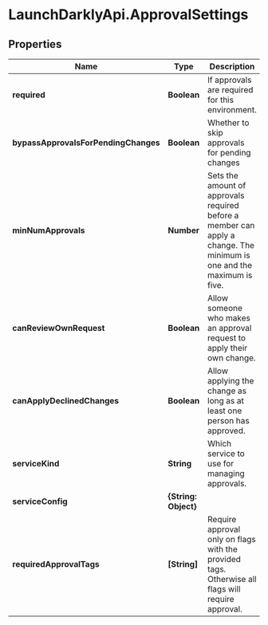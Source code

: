 # LaunchDarklyApi.ApprovalSettings

## Properties

Name | Type | Description | Notes
------------ | ------------- | ------------- | -------------
**required** | **Boolean** | If approvals are required for this environment. | 
**bypassApprovalsForPendingChanges** | **Boolean** | Whether to skip approvals for pending changes | 
**minNumApprovals** | **Number** | Sets the amount of approvals required before a member can apply a change. The minimum is one and the maximum is five. | 
**canReviewOwnRequest** | **Boolean** | Allow someone who makes an approval request to apply their own change. | 
**canApplyDeclinedChanges** | **Boolean** | Allow applying the change as long as at least one person has approved. | 
**serviceKind** | **String** | Which service to use for managing approvals. | 
**serviceConfig** | **{String: Object}** |  | 
**requiredApprovalTags** | **[String]** | Require approval only on flags with the provided tags. Otherwise all flags will require approval. | 


